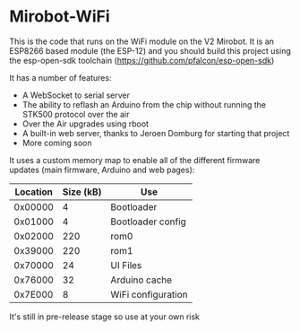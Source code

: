 Mirobot-WiFi
============

This is the code that runs on the WiFi module on the V2 Mirobot. It is an ESP8266 based module (the ESP-12) and you should build this project using the esp-open-sdk toolchain (https://github.com/pfalcon/esp-open-sdk)

It has a number of features:
 - A WebSocket to serial server
 - The ability to reflash an Arduino from the chip without running the STK500 protocol over the air
 - Over the Air upgrades using rboot
 - A built-in web server, thanks to Jeroen Domburg for starting that project
 - More coming soon

It uses a custom memory map to enable all of the different firmware updates (main firmware, Arduino and web pages):

Location | Size (kB) | Use
---------|-----------|-------------------
0x00000  | 4	       | Bootloader
0x01000	 | 4	       | Bootloader config
0x02000	 | 220     	 | rom0
0x39000	 | 220	     | rom1
0x70000	 | 24	       | UI Files
0x76000	 | 32	       | Arduino cache
0x7E000	 | 8	       | WiFi configuration

It's still in pre-release stage so use at your own risk